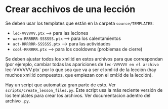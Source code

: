 # Crear acchivos de una lección

Se deben usar los templates que están en la carpeta `source/TEMPLATES`:
*  `lec-VVVVVV.ptx` --> para las leciones
*  `warm-RRRRRR-SSSSSS.ptx` --> para los calentamientos
*  `act-RRRRRR-SSSSSS.ptx` --> para las actividades
*  `cool-RRRRRR.ptx` --> para los cooldowns (problemas de cierre)

Se deben ajustar todos los xml:id en estos archivos para que correspondan (por ejemplo, cambiar todas las apariciones de `lec-VVVVVV en el archivo `lec-VVVVVV.ptx` por lo que sea que va a ser el xml-id de la lección (hay muchos xml:id compuestos, que empiezan con el xml:id de la lección).

Hay un script que automatiza gran parte de esto. Ver `scripts/create_lesson_files.py`. Este script usa la más reciente versión de los templates para crear los archivos. Ver documentacion adentro del archivo `.py`.